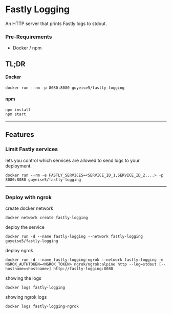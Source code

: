 # Fastly Logging
An HTTP server that prints Fastly logs to stdout.

### Pre-Requirements
* Docker / npm 
## TL;DR

#### Docker
```console
docker run --rm -p 8080:8080 guyeise5/fastly-logging
```

#### npm
```console
npm install
npm start
```


---
## Features
### Limit Fastly services
lets you control which services are allowed to send logs to your deployment.
```console
docker run --rm -e FASTLY_SERVICES=<SERVICE_ID_1,SERVICE_ID_2,...> -p 8080:8080 guyeise5/fastly-logging
```
---
### Deploy with ngrok
create docker network
```console
docker network create fastly-logging
```
deploy the service
```console
docker run -d --name fastly-logging --network fastly-logging guyeise5/fastly-logging
```
deploy ngrok 
```console
docker run -d --name fastly-logging-ngrok --network fastly-logging -e NGROK_AUTHTOKEN=<NGROK_TOKEN> ngrok/ngrok:alpine http --log=stdout [--hostname=<hostname>] http://fastly-logging:8080
```
showing the logs
```console
docker logs fastly-logging
```
showing ngrok logs
```console
docker logs fastly-logging-ngrok
```
